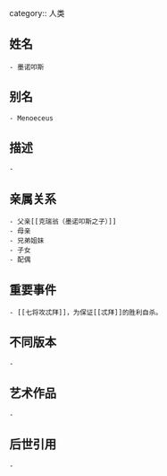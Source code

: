 category:: 人类
## 姓名
	- 墨诺叩斯
## 别名
	- Menoeceus
## 描述
	-
## 亲属关系
	- 父亲[[克瑞翁（墨诺叩斯之子）]]
	- 母亲
	- 兄弟姐妹
	- 子女
	- 配偶
## 重要事件
	- [[七将攻忒拜]]，为保证[[忒拜]]的胜利自杀。
## 不同版本
	-
## 艺术作品
	-
## 后世引用
	-
